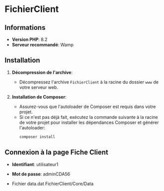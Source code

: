 # FichierClient

## Informations

- **Version PHP**: 8.2
- **Serveur recommandé**: Wamp

## Installation

1. **Décompression de l'archive**:
   - Décompressez l'archive `FichierClient` à la racine du dossier `www` de votre serveur web.

2. **Installation de Composer**:
   - Assurez-vous que l'autoloader de Composer est requis dans votre projet.
   - Si ce n'est pas déjà fait, exécutez la commande suivante à la racine de votre projet pour installer les dépendances Composer et générer l'autoloader:
     ```bash
     composer install
     ```

## Connexion à la page Fiche Client

- **Identifiant**: utilisateur1
- **Mot de passe**: adminCDA56

- Fichier data.dat
FichierClient/Core/Data
